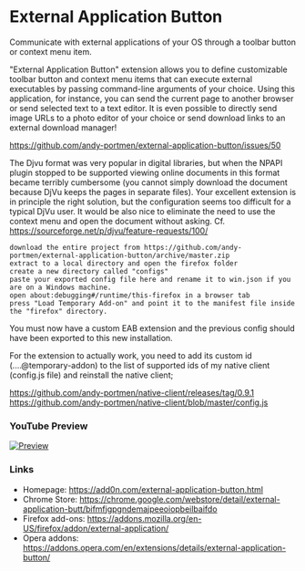 # External Application Button
Communicate with external applications of your OS through a toolbar button or context menu item.

"External Application Button" extension allows you to define customizable toolbar button and context menu items that can execute external executables by passing command-line arguments of your choice. Using this application, for instance, you can send the current page to another browser or send selected text to a text editor. It is even possible to directly send image URLs to a photo editor of your choice or send download links to an external download manager!

https://github.com/andy-portmen/external-application-button/issues/50

The Djvu format was very popular in digital libraries, but when the NPAPI plugin stopped to be supported viewing online documents in this format became terribly cumbersome (you cannot simply download the document because DjVu keeps the pages in separate files). Your excellent extension is in principle the right solution, but the configuration seems too difficult for a typical DjVu user. It would be also nice to eliminate the need to use the context menu and open the document without asking.
Cf. https://sourceforge.net/p/djvu/feature-requests/100/


    download the entire project from https://github.com/andy-portmen/external-application-button/archive/master.zip
    extract to a local directory and open the firefox folder
    create a new directory called "configs"
    paste your exported config file here and rename it to win.json if you are on a Windows machine.
    open about:debugging#/runtime/this-firefox in a browser tab
    press "Load Temporary Add-on" and point it to the manifest file inside the "firefox" directory.

You must now have a custom EAB extension and the previous config should have been exported to this new installation.

For the extension to actually work, you need to add its custom id (....@temporary-addon) to the list of supported ids of my native client (config.js file) and reinstall the native client;

https://github.com/andy-portmen/native-client/releases/tag/0.9.1
https://github.com/andy-portmen/native-client/blob/master/config.js

### YouTube Preview
[![Preview](https://img.youtube.com/vi/sTOHWbX7dKU/0.jpg)](https://www.youtube.com/watch?v=sTOHWbX7dKU)

### Links
  * Homepage: https://add0n.com/external-application-button.html
  * Chrome Store: https://chrome.google.com/webstore/detail/external-application-butt/bifmfjgpgndemajpeeoiopbeilbaifdo
  * Firefox add-ons: https://addons.mozilla.org/en-US/firefox/addon/external-application/
  * Opera addons: https://addons.opera.com/en/extensions/details/external-application-button/
